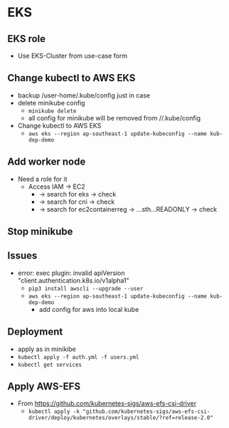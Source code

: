 # EKS

## EKS role
- Use EKS-Cluster from use-case form

## Change kubectl to AWS EKS
- backup /user-home/.kube/config just in case
- delete minikube config
  - ```minikube delete```
  - all config for minikube will be removed from /<user-home>/.kube/config
- Change kubectl to AWS EKS
  - ```aws eks --region ap-southeast-1 update-kubeconfig --name kub-dep-demo```

## Add worker node
- Need a role for it
  - Access IAM -> EC2
    - -> search for eks -> check
    - -> search for cni -> check
    - -> search for ec2containerreg -> ...sth...READONLY -> check

## Stop minikube

## Issues
- error: exec plugin: invalid apiVersion "client.authentication.k8s.io/v1alpha1"
  - ```pip3 install awscli --upgrade --user```
  - ```aws eks --region ap-southeast-1 update-kubeconfig --name kub-dep-demo```
    - add config for aws into local kube

## Deployment
- apply as in minikibe
- ```kubectl apply -f auth.yml -f users.yml```
- ```kubectl get services```

## Apply AWS-EFS
- From https://github.com/kubernetes-sigs/aws-efs-csi-driver
  - ```kubectl apply -k "github.com/kubernetes-sigs/aws-efs-csi-driver/deploy/kubernetes/overlays/stable/?ref=release-2.0"```